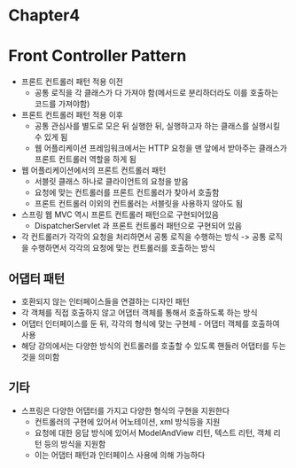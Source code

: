 # Chapter4 
# Front Controller Pattern
- 프론트 컨트롤러 패턴 적용 이전
  - 공통 로직을 각 클래스가 다 가져야 함(메서드로 분리하더라도 이를 호출하는 코드를 가져야함)
- 프론트 컨트롤러 패턴 적용 이후
  - 공통 관심사를 별도로 모은 뒤 실행한 뒤, 실행하고자 하는 클래스를 실행시킬 수 있게 됨
  - 웹 어플리케이션 프레임워크에서는 HTTP 요청을 맨 앞에서 받아주는 클래스가 프론트 컨트롤러 역할을 하게 됨
- 웹 어플리케이션에서의 프론트 컨트롤러 패턴
  - 서블릿 클래스 하나로 클라이언트의 요청을 받음
  - 요청에 맞는 컨트롤러를 프론트 컨트롤러가 찾아서 호출함
  - 프론트 컨트롤러 이외의 컨트롤러는 서블릿을 사용하지 않아도 됨
- 스프링 웹 MVC 역시 프론트 컨트롤러 패턴으로 구현되어있음
  - DispatcherServlet 과 프론트 컨트롤러 패턴으로 구현되어 있음
- 각 컨트롤러가 각각의 요청을 처리하면서 공통 로직을 수행하는 방식 -> 
    공통 로직을 수행하면서 각각의 요청에 맞는 컨트롤러를 호출하는 방식  

## 어댑터 패턴
- 호환되지 않는 인터페이스들을 연결하는 디자인 패턴
- 각 객체를 직접 호출하지 않고 어댑터 객체를 통해서 호출하도록 하는 방식
- 어댑터 인터페이스를 둔 뒤, 각각의 형식에 맞는 구현체 - 어댑터 객체를 호출하여 사용
- 해당 강의에서는 다양한 방식의 컨트롤러를 호출할 수 있도록 핸들러 어댑터를 두는 것을 의미함

## 기타
- 스프링은 다양한 어댑터를 가지고 다양한 형식의 구현을 지원한다
  - 컨트롤러의 구현에 있어서 어노테이션, xml 방식등을 지원
  - 요청에 대한 응답 방식에 있어서 ModelAndView 리턴, 텍스트 리턴, 객체 리턴 등의 방식을 지원함
  - 이는 어댑터 패턴과 인터페이스 사용에 의해 가능하다